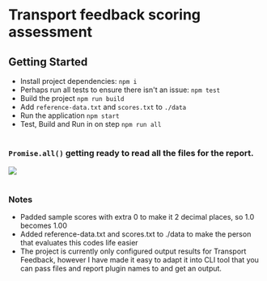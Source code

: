 # Transport feedback scoring assessment

## Getting Started

- Install project dependencies: `npm i`
- Perhaps run all tests to ensure there isn't an issue: `npm test`
- Build the project `npm run build`
- Add `reference-data.txt` and `scores.txt` to `./data`
- Run the application `npm start`
- Test, Build and Run in on step `npm run all`

#

### `Promise.all()` getting ready to read all the files for the report.

![](https://media.giphy.com/media/l4FGpPki5v2Bcd6Ss/giphy-downsized.gif)

#

### Notes

- Padded sample scores with extra 0 to make it 2 decimal places, so 1.0 becomes 1.00
- Added reference-data.txt and scores.txt to ./data to make the person that evaluates this codes life easier
- The project is currently only configured output results for Transport Feedback, however I have made it easy to adapt it into CLI tool that you can pass files and report plugin names to and get an output.
